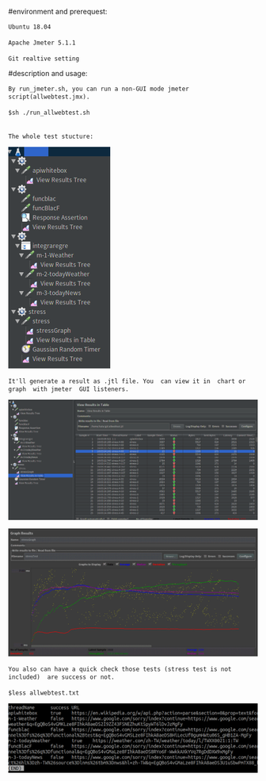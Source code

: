 #environment and prerequest:
	
	Ubuntu 18.04
	
	Apache Jmeter 5.1.1

    Git realtive setting


#description and usage:

    By run_jmeter.sh, you can run a non-GUI mode jmeter script(allwebtest.jmx).

    $sh ./run_allwebtest.sh


    The whole test stucture:

   ![](https://raw.githubusercontent.com/k-eeer/jmetertest/master/testStructure.png?token=AI7IU734H6CN3KO2HIN5VZC56OAOY)


    It'll generate a result as .jtl file. You  can view it in  chart or graph  with jmeter  GUI listeners.

   ![](https://raw.githubusercontent.com/k-eeer/jmetertest/master/resultChart.png?token=AI7IU7YWXPVOBAHK3XU2PQC56OCOS)

   ![](https://raw.githubusercontent.com/k-eeer/jmetertest/master/stressGraph.png?token=AI7IU77D7WNPZAIE57ISECC56OBQS)



    You also can have a quick check those tests (stress test is not included)  are success or not.

    $less allwebtest.txt

   ![](https://raw.githubusercontent.com/k-eeer/jmetertest/master/quickResult.png?token=AI7IU72KIDVNC6GMYNXWEV256OB3G)





